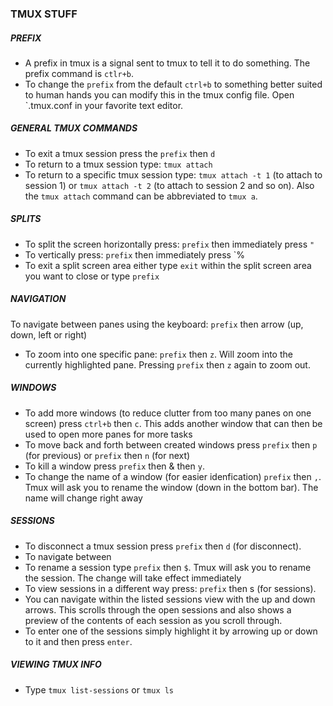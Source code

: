 ### TMUX STUFF

##### PREFIX 
- A prefix in tmux is a signal sent to tmux to tell it to do something. The prefix command is `ctlr+b`.
- To change the `prefix` from the default `ctrl+b` to something better suited to human hands you can modify this in the tmux config file. Open `.tmux.conf	 in your favorite text editor. 

##### GENERAL TMUX COMMANDS
- To exit a tmux session press the `prefix` then `d`
- To return to a tmux session type: `tmux attach`
- To return to a specific tmux session type: `tmux attach -t 1` (to attach to session 1) or `tmux attach -t 2` (to attach to session 2 and so on). Also the `tmux attach` command can be abbreviated to `tmux a`. 

##### SPLITS
- To split the screen horizontally press: `prefix` then immediately press `"`
- To vertically press: `prefix` then immediately press `%
- To exit a split screen area either type `exit` within the split screen area you want to close or type `prefix`

##### NAVIGATION
To navigate between panes using the keyboard: `prefix` then arrow (up, down, left or right)
- To zoom into one specific pane: `prefix` then `z`. Will zoom into the currently highlighted pane. Pressing `prefix` then `z` again to zoom out.

##### WINDOWS
- To add more windows (to reduce clutter from too many panes on one screen) press `ctrl+b` then `c`. This adds another window that can then be used to open more panes for more tasks
- To move back and forth between created windows press `prefix` then `p` (for previous) or `prefix` then `n` (for next)
- To kill a window press `prefix` then & then `y`.
- To change the name of a window (for easier idenfication) `prefix` then `,`. Tmux will ask you to rename the window (down in the bottom bar). The name will change right away

##### SESSIONS
- To disconnect a tmux session press `prefix` then `d` (for disconnect).
- To navigate between  
- To rename a session type `prefix` then `$`. Tmux will ask you to rename the session. The change will take effect immediately
- To view sessions in a different way press: `prefix` then s (for sessions). 
- You can navigate within the listed sessions view with the up and down arrows. This scrolls through the open sessions and also shows a preview of the contents of each session as you scroll through.
- To enter one of the sessions simply highlight it by arrowing up or down to it and then press `enter`.

##### VIEWING TMUX INFO
- Type `tmux list-sessions` or `tmux ls`



